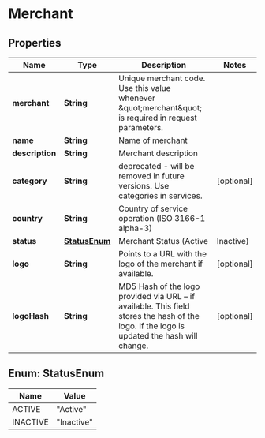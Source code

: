 
# Merchant

## Properties
Name | Type | Description | Notes
------------ | ------------- | ------------- | -------------
**merchant** | **String** | Unique  merchant code. Use this value whenever \&quot;merchant\&quot; is required in request parameters. | 
**name** | **String** | Name of merchant | 
**description** | **String** | Merchant description | 
**category** | **String** | deprecated  - will be removed in future versions. Use categories in services. |  [optional]
**country** | **String** | Country of service operation (ISO 3166-1 alpha-3) | 
**status** | [**StatusEnum**](#StatusEnum) | Merchant Status (Active | Inactive) | 
**logo** | **String** | Points to a URL with the logo of the merchant if available. |  [optional]
**logoHash** | **String** | MD5 Hash of the logo provided via URL – if available. This field stores the hash of the logo. If the logo is updated the hash will change. |  [optional]


<a name="StatusEnum"></a>
## Enum: StatusEnum
Name | Value
---- | -----
ACTIVE | &quot;Active&quot;
INACTIVE | &quot;Inactive&quot;